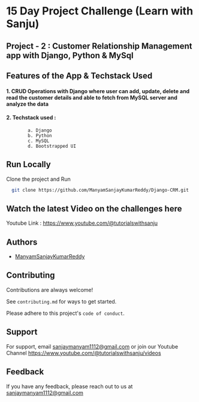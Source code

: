 
# 15 Day Project Challenge (Learn with Sanju)

## Project - 2 : Customer Relationship Management app with Django, Python & MySql 




## Features of the App & Techstack Used

#### 1. CRUD Operations with Django where user can add, update, delete and read the customer details and able to fetch from MySQL server and analyze the data 

#### 2. Techstack used : 
            a. Django
            b. Python
            c. MySQL
            d. Bootstrapped UI
            

## Run Locally

Clone the project and Run

```bash
  git clone https://github.com/ManyamSanjayKumarReddy/Django-CRM.git
```


## Watch  the latest Video on the challenges here

Youtube Link : https://www.youtube.com/@tutorialswithsanju


## Authors

- [ManyamSanjayKumarReddy](https://www.github.com/ManyamSanjayKumarReddy)


## Contributing

Contributions are always welcome!

See `contributing.md` for ways to get started.

Please adhere to this project's `code of conduct`.


## Support

For support, email sanjaymanyam1112@gmail.com or join our Youtube Channel https://www.youtube.com/@tutorialswithsanju/videos


## Feedback

If you have any feedback, please reach out to us at sanjaymanyam1112@gmail.com


